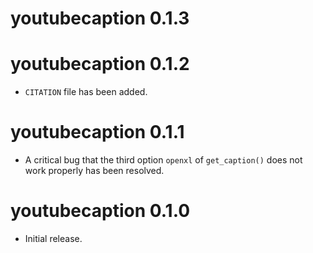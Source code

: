 # youtubecaption 0.1.3

# youtubecaption 0.1.2

* `CITATION` file has been added.


# youtubecaption 0.1.1

* A critical bug that the third option `openxl` of `get_caption()` does not work properly has been resolved.


# youtubecaption 0.1.0

* Initial release.
